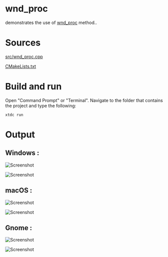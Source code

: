 # wnd_proc

demonstrates the use of [wnd_proc](../src/xtd_forms/include/xtd/forms/control.hpp) method..

# Sources

[src/wnd_proc.cpp](src/wnd_proc.cpp)

[CMakeLists.txt](CMakeLists.txt)

# Build and run

Open "Command Prompt" or "Terminal". Navigate to the folder that contains the project and type the following:

```shell
xtdc run
```

# Output

## Windows :

![Screenshot](../../../../docs/pictures/examples/wnd_proc_w.png)

![Screenshot](../../../../docs/pictures/examples/wnd_proc_wd.png)

## macOS :

![Screenshot](../../../../docs/pictures/examples/wnd_proc_m.png)

![Screenshot](../../../../docs/pictures/examples/wnd_proc_md.png)

## Gnome :

![Screenshot](../../../../docs/pictures/examples/wnd_proc_g.png)

![Screenshot](../../../../docs/pictures/examples/wnd_proc_gd.png)
